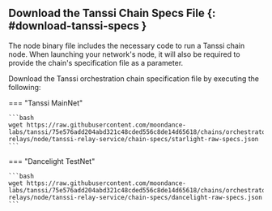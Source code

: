 ## Download the Tanssi Chain Specs File {: #download-tanssi-specs }

The node binary file includes the necessary code to run a Tanssi chain node. When launching your network's node, it will also be required to provide the chain's specification file as a parameter.

Download the Tanssi orchestration chain specification file by executing the following:


=== "Tanssi MainNet"

    ```bash
    wget https://raw.githubusercontent.com/moondance-labs/tanssi/75e576add204abd321c48cded556c8de14d65618/chains/orchestrator-relays/node/tanssi-relay-service/chain-specs/starlight-raw-specs.json
    ```

=== "Dancelight TestNet"
    
    ```bash
    wget https://raw.githubusercontent.com/moondance-labs/tanssi/75e576add204abd321c48cded556c8de14d65618/chains/orchestrator-relays/node/tanssi-relay-service/chain-specs/dancelight-raw-specs.json
    ```